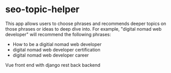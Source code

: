 # seo-topic-helper

This app allows users to choose phrases and recommends deeper topics on those phrases or ideas to deep dive into. For example, "digital nomad web developer" will recommend the following phrases:
- How to be a digitial nomad web developer
- digital nomad web developer certification
- digital nomad web developer career

Vue front end with django rest back backend
